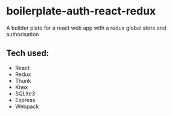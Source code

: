# boilerplate-auth-react-redux

A boilder plate for a react web app with a redux global store and authorisation

## Tech used:
- React
- Redux
- Thunk
- Knex
- SQLite3
- Express
- Webpack
